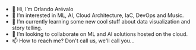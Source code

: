 - 👋 Hi, I’m Orlando Arévalo
- 👀 I’m interested in ML, AI, Cloud Architecture, IaC, DevOps and Music.
- 🌱 I’m currently learning some new cool stuff about data visualization and story telling.
- 💞️ I’m looking to collaborate on ML and AI solutions hosted on the cloud.
- 📫 How to reach me? Don't call us, we'll call you...

<!---
oarevaloacosta/oarevaloacosta is a ✨ special ✨ repository because its `README.md` (this file) appears on your GitHub profile.
You can click the Preview link to take a look at your changes.
--->
